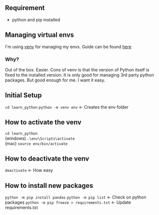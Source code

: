 ## Requirement
- python and pip installed

## Managing virtual envs
I'm using [venv](https://docs.python.org/3/library/venv.html) for managing my envs. Guide can be found [here](https://packaging.python.org/guides/installing-using-pip-and-virtual-environments/#creating-a-virtual-environment)

### Why?
Out of the box. Easier. Cons of venv is that the version of Python itself is fixed to the installed version. It is only good for managing 3rd party python packages. But good enough for me. I want it easy.

## Initial Setup
`cd learn_python`
`python -m venv env`  <- Creates the env folder

## How to activate the venv
`cd learn_python` \
(windows) `.\env\Scripts\activate` \
(mac) `source env/bin/activate`


## How to deactivate the venv
`deactivate` <- How easy

## How to install new packages
`python -m pip install pandas`
`python -m pip list` <- Check on python packages
`python -m pip freeze > requirements.txt` <- Update requirements.txt
